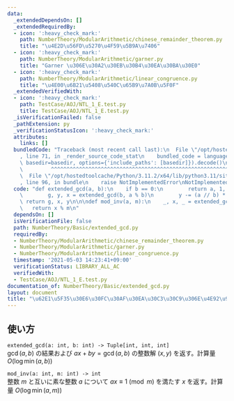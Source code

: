 ```yaml
---
data:
  _extendedDependsOn: []
  _extendedRequiredBy:
  - icon: ':heavy_check_mark:'
    path: NumberTheory/ModularArithmetic/chinese_remainder_theorem.py
    title: "\u4E2D\u56FD\u5270\u4F59\u5B9A\u7406"
  - icon: ':heavy_check_mark:'
    path: NumberTheory/ModularArithmetic/garner.py
    title: "Garner \u306E\u30A2\u30EB\u30B4\u30EA\u30BA\u30E0"
  - icon: ':heavy_check_mark:'
    path: NumberTheory/ModularArithmetic/linear_congruence.py
    title: "\u4E00\u6B21\u5408\u540C\u65B9\u7A0B\u5F0F"
  _extendedVerifiedWith:
  - icon: ':heavy_check_mark:'
    path: TestCase/AOJ/NTL_1_E.test.py
    title: TestCase/AOJ/NTL_1_E.test.py
  _isVerificationFailed: false
  _pathExtension: py
  _verificationStatusIcon: ':heavy_check_mark:'
  attributes:
    links: []
  bundledCode: "Traceback (most recent call last):\n  File \"/opt/hostedtoolcache/Python/3.11.2/x64/lib/python3.11/site-packages/onlinejudge_verify/documentation/build.py\"\
    , line 71, in _render_source_code_stat\n    bundled_code = language.bundle(stat.path,\
    \ basedir=basedir, options={'include_paths': [basedir]}).decode()\n          \
    \         ^^^^^^^^^^^^^^^^^^^^^^^^^^^^^^^^^^^^^^^^^^^^^^^^^^^^^^^^^^^^^^^^^^^^^^^^^^^^^^^^^\n\
    \  File \"/opt/hostedtoolcache/Python/3.11.2/x64/lib/python3.11/site-packages/onlinejudge_verify/languages/python.py\"\
    , line 96, in bundle\n    raise NotImplementedError\nNotImplementedError\n"
  code: "def extended_gcd(a, b):\n    if b == 0:\n        return a, 1, 0\n    else:\n\
    \        g, y, x = extended_gcd(b, a % b)\n        y -= (a // b) * x\n       \
    \ return g, x, y\n\n\ndef mod_inv(a, m):\n    _, x, _ = extended_gcd(a, m)\n \
    \   return x % m\n"
  dependsOn: []
  isVerificationFile: false
  path: NumberTheory/Basic/extended_gcd.py
  requiredBy:
  - NumberTheory/ModularArithmetic/chinese_remainder_theorem.py
  - NumberTheory/ModularArithmetic/garner.py
  - NumberTheory/ModularArithmetic/linear_congruence.py
  timestamp: '2021-05-03 14:23:41+09:00'
  verificationStatus: LIBRARY_ALL_AC
  verifiedWith:
  - TestCase/AOJ/NTL_1_E.test.py
documentation_of: NumberTheory/Basic/extended_gcd.py
layout: document
title: "\u62E1\u5F35\u30E6\u30FC\u30AF\u30EA\u30C3\u30C9\u306E\u4E92\u9664\u6CD5"
---
```


## 使い方
`extended_gcd(a: int, b: int) -> Tuple[int, int, int]`  
$\gcd(a, b)$ の結果および $ax + by = \gcd(a, b)$ の整数解 $(x, y)$ を返す。計算量 $O(\log \min(a, b))$

`mod_inv(a: int, m: int) -> int`  
整数 $m$ と互いに素な整数 $a$ について $ax \equiv 1 \pmod{m}$ を満たす $x$ を返す。計算量 $O(\log \min(a, m))$
